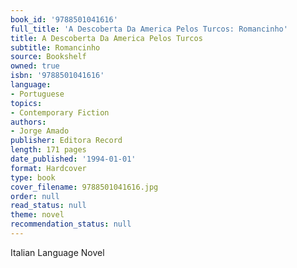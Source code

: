 ```yaml
---
book_id: '9788501041616'
full_title: 'A Descoberta Da America Pelos Turcos: Romancinho'
title: A Descoberta Da America Pelos Turcos
subtitle: Romancinho
source: Bookshelf
owned: true
isbn: '9788501041616'
language:
- Portuguese
topics:
- Contemporary Fiction
authors:
- Jorge Amado
publisher: Editora Record
length: 171 pages
date_published: '1994-01-01'
format: Hardcover
type: book
cover_filename: 9788501041616.jpg
order: null
read_status: null
theme: novel
recommendation_status: null
---
```

Italian Language Novel
